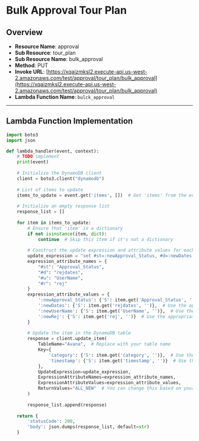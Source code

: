 # Bulk Approval Tour Plan

## Overview
- **Resource Name**: approval
- **Sub Resource**: tour_plan
- **Sub Resource Name**: bulk_approval
- **Method**: PUT
- **Invoke URL**: [https://xqaizmksl2.execute-api.us-west-2.amazonaws.com/test/approval/tour_plan/bulk_approval](https://xqaizmksl2.execute-api.us-west-2.amazonaws.com/test/approval/tour_plan/bulk_approval)
- **Lambda Function Name**: `bulck_approval`
---

## Lambda Function Implementation

```python
import boto3
import json

def lambda_handler(event, context):
    # TODO implement
    print(event)
    
    # Initialize the DynamoDB client
    client = boto3.client("dynamodb")
    
    # List of items to update
    items_to_update = event.get('items', [])  # Get 'items' from the event or use an empty list if it doesn't exist
    
    # Initialize an empty response list
    response_list = []
    
    for item in items_to_update:
        # Ensure that 'item' is a dictionary
        if not isinstance(item, dict):
            continue  # Skip this item if it's not a dictionary
        
        # Construct the update expression and attribute values for each item
        update_expression = "set #st=:newApproval_Status, #d=:newDates, #u=:newUserName, #r=:newRej"
        expression_attribute_names = {
            "#st": "Approval_Status",
            "#d": "rejdates",
            "#u": "UserName",
            "#r": "rej"
        }
        expression_attribute_values = {
            ':newApproval_Status': {'S': item.get('Approval_Status', '')},  # Use the appropriate DynamoDB type (S for String in this case)
            ':newDates': {'S': item.get('rejdates', '')},  # Use the appropriate DynamoDB type
            ':newUserName': {'S': item.get('UserName', '')},  # Use the appropriate DynamoDB type
            ':newRej': {'S': item.get('rej', '')}  # Use the appropriate DynamoDB type
        }
        
        # Update the item in the DynamoDB table
        response = client.update_item(
            TableName="Avana",  # Replace with your table name
            Key={
                'category': {'S': item.get('category', '')},  # Use the appropriate DynamoDB type for the key
                'timestamp': {'S': item.get('timestamp', '')}  # Use the appropriate DynamoDB type for the key
            },
            UpdateExpression=update_expression,
            ExpressionAttributeNames=expression_attribute_names,
            ExpressionAttributeValues=expression_attribute_values,
            ReturnValues="ALL_NEW"  # You can change this based on your requirements
        )
        
        response_list.append(response)
    
    return {
        'statusCode': 200,
        'body': json.dumps(response_list, default=str)
    }

